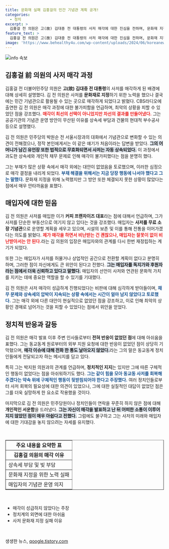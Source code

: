 ```yaml
---
title: 문화재 실패 김홍걸의 민간 기념관 계획 공개!
categories:
  - 정치
excerpt: >
  김홍걸 전 의원은 고(故) 김대중 전 대통령의 사저 매각에 대한 진심을 전하며, 문화재 지정 노력의 실패와 상속세 부담으로 인한 최선의 선택이라고 밝혔습니다. 매입자는 기념관으로 변모시킬 계획이 있으며, 정치권의 무관심에 아쉬움을 드러냈습니다. 클릭을 유도하는 특별한 이야기!
feature_text: >
  김홍걸 전 의원은 고(故) 김대중 전 대통령의 사저 매각에 대한 진심을 전하며, 문화재 지정 노력의 실패와 상속세 부담으로 인한 최선의 선택이라고 밝혔습니다. 매입자는 기념관으로 변모시킬 계획이 있으며, 정치권의 무관심에 아쉬움을 드러냈습니다. 클릭을 유도하는 특별한 이야기!
image: 'https://www.behealthy4u.com/wp-content/uploads/2024/06/koreanews.jpg'
---
```


<p><img src="https://www.behealthy4u.com/wp-content/uploads/2024/06/koreanews.jpg" alt="info 속보" /></p>

<h2 data-ke-size="size26">김홍걸 前 의원의 사저 매각 과정</h2>

<p data-ke-size="size16">김홍걸 전 더불어민주당 의원은 <b>고(故) 김대중 전 대통령</b>의 사저를 매각하게 된 배경에 대해 상세히 설명했다. 김 전 의원은 사저를 <b>문화재로 지정</b>하기 위한 노력을 했으나 결국에는 민간 기념관으로 활용될 수 있는 곳으로 매각하게 되었다고 밝혔다. CBS라디오에 출연한 김 전 의원은 매각 과정에 대한 불가피함을 언급하며, 최악의 상황을 피할 수 있었던 점을 강조했다. <b><span style="color: #ee2323;">매각이 최선의 선택이 아니었지만 차선의 결과를 만들어냈다.</span></b> 그는 공공기관의 기념관 운영 방안이 무산된 이유를 상속세 부담과 건물의 현대적 부수공사 등으로 설명했다.</p>

<p data-ke-size="size16">김 전 의원은 민주당의 박원순 전 서울시장과의 대화에서 기념관으로 변화할 수 있는 의견이 전해졌으나, 정작 본인에게서는 이 같은 얘기가 처음이라는 답변을 받았다. <b><span style="background-color: #21538527;">그의 어머니가 남긴 유언장 또한 법적으로 무효화되면서 사저는 자동 상속되었다.</span></b> 이 과정에서 과도한 상속세와 개인적 채무 문제로 인해 매각이 불가피했다는 점을 분명히 했다.</p>

<p data-ke-size="size16">그는 부채가 많은 상황 속에서 매각 외에는 대안이 없었음을 토로했으며, 이러한 심정으로 매각 결정을 내리게 되었다. <b><span style="color: #1a5490;">부채 해결을 위해서는 지금 당장 행동에 나서야 했다고 그는 말했다.</span></b> 문화재 지정을 위해 노력했지만 그 방안 또한 체결되지 못한 상황이 많았다는 점에서 매우 안타까움을 표했다.</p>

<h2 data-ke-size="size26">매입자에 대한 믿음</h2>

<p data-ke-size="size16">김 전 의원은 사저를 매입한 이가 <b>커피 프랜차이즈 대표</b>라는 점에 대해서 언급하며, 그가 사저를 단순한 부동산으로 여기지 않고 있다는 것을 강조했다. 매입자는 <b>사저를 무료 소장 기념관</b>으로 운영할 계획을 세우고 있으며, 시설의 보존 및 이를 통해 전통을 이어가겠다는 의도를 밝혔다. <b><span style="color: #ee2323;">제가 매각을 하면서 비난받는 건 괜찮으나, 매입자는 잘못이 없이 비난받아서는 안 된다.</span></b>라는 김 의원의 입장은 매입자와의 관계를 다시 한번 재정립하는 계기가 되었다.</p>

<p data-ke-size="size16">또한 그는 매입자가 사저를 허물거나 상업적인 공간으로 전환할 계획이 없다고 분명히 하며, 그러한 점이 자신에게도 큰 위안이 된다고 전했다. <b><span style="background-color: #21538527;">그는 매입자를 독지가와 후원자라는 점에서 더욱 신뢰하고 있다고 말했다.</span></b> 매입자의 선언이 사저와 연관된 문화적 가치를 지키는 데에 중요한 역할을 할 수 있기를 기대했다.</p>

<p data-ke-size="size16">김 전 의원은 사저 매각이 성급하게 진행되었다는 비판에 대해 심각하게 받아들이며, <b><span style="color: #1a5490;">채무 문제와 상속세의 압박이 지속되는 상황 속에서는 시간이 얼마 남지 않았다고 토로했다.</span></b> 그는 매각 외에 다른 대안이 현실적으로 없었던 점을 강조하고, 이로 인해 최악의 상황인 경매로 넘어가는 것을 피할 수 있었다는 점에서 위안을 얻었다.</p>

<h2 data-ke-size="size26">정치적 반응과 갈등</h2>

<p data-ke-size="size16">김 전 의원은 매각 발표 이후 주변 인사들로부터 <b>전혀 반응이 없었던 점</b>에 대해 아쉬움을 표했다. 그는 동교동계 원로부터의 외부 지원 요청에 대한 반응이 없었던 점이 상당히 기막혔으며, <b><span style="background-color: #21538527;">매각 이슈에 대해 전화 한 통도 날아오지 않았다.</span></b>라는 그의 말은 동교동계 정치인들에게 전달되고자 하는 메시지를 담고 있다.</p>

<p data-ke-size="size16">특히 그는 박지원 의원과의 관계를 언급하며, <b>정치적인 지지</b>는 있지만 그에 따른 구체적인 행동이 없었다는 점을 아쉬워하기도 했다. <b><span style="color: #1a5490;">그는 같이 힘을 모아 동교동 사저를 회복해 주겠다는 약속 위에 구체적인 행동이 뒷받침되어야 한다고 주장했다.</span></b> 여러 정치인들로부터 사저 회복의 필요성에 대한 의견이 있었으나, 그에 대한 실질적인 대답이 없었던 점은 그를 더욱 실망하게 한 요소로 작용했을 것이다.</p>

<p data-ke-size="size16">마지막으로 김 전 의원은 민주당원이나 정치인들이 연락을 꾸준히 하지 않은 점에 대해 <b>개인적인 서운함</b>을 드러냈다. <b><span style="background-color: #21538527;">그는 자신이 매각을 발표하고 난 뒤 어떠한 소통이 이루어지지 않았던 점이 매우 아쉽다고 전했다.</span></b> 그럼에도 불구하고 그는 사저의 미래와 매입자에 대한 기대감을 놓지 않으려는 자세를 유지했다.</p>

<p data-ke-size="size16">&nbsp;</p>

<table style="width: 100%; border-collapse: collapse;" border="1">
    <tr>
        <td style="text-align: center; height: 17px;"><b>주요 내용을 요약한 표</b></td>
    </tr>
    <tr>
        <td style="text-align: center; height: 17px;"><b>김홍걸 의원의 매각 이유</b></td>
    </tr>
    <tr>
        <td>상속세 부담 및 빚 부담</td>
    </tr>
    <tr>
        <td>문화재 지정을 위한 노력 실패</td>
    </tr>
    <tr>
        <td>매입자의 기념관 운영 의지</td>
    </tr>
</table>

<p data-ke-size="size16">&nbsp;</p>

<ul>
    <li>매각이 성급하지 않았다는 주장</li>
    <li>정치계의 외면에 대한 아쉬움</li>
    <li>사저 문화재 지정 실패 이유</li>
</ul>

<p data-ke-size="size16">&nbsp;</p>
생생한 뉴스, <a href="https://qoogle.tistory.com" rel="dofollow">qoogle.tistory.com</a>



